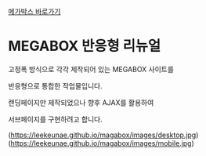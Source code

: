[메가박스 바로가기](https://leekeunae.github.io/megabox/)
# MEGABOX 반응형 리뉴얼

고정폭 방식으로 각각 제작되어 있는 MEGABOX 사이트를  

반응형으로 통합한 작업물입니다.  

랜딩페이지만 제작되었으나 향후 AJAX를 활용하여  

서브페이지를 구현하려고 합니다.  

(https://leekeunae.github.io/magabox/images/desktop.jpg)  
(https://leekeunae.github.io/magabox/images/mobile.jpg)


